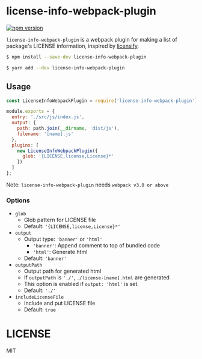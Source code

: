 # license-info-webpack-plugin

[![npm version](https://badge.fury.io/js/license-info-webpack-plugin.svg)](https://www.npmjs.com/package/license-info-webpack-plugin)

`license-info-webpack-plugin` is a webpack plugin for making a list of package's LICENSE information, inspired by [licensify](https://github.com/twada/licensify).

```sh
$ npm install --save-dev license-info-webpack-plugin
```

```sh
$ yarn add --dev license-info-webpack-plugin
```

## Usage

```js
const LicenseInfoWebpackPlugin = require('license-info-webpack-plugin').default;

module.exports = {
  entry: './src/js/index.js',
  output: {
    path: path.join(__dirname, 'dist/js'),
    filename: '[name].js'
  },
  plugins: [
    new LicenseInfoWebpackPlugin({
      glob: '{LICENSE,license,License}*'
    })
  ]
};
```

Note: `license-info-webpack-plugin` needs `webpack v3.0 or above`

### Options

- `glob`
    - Glob pattern for LICENSE file
    - Default: `'{LICENSE,license,License}*'`
- `output`
    - Output type: `'banner'` or `'html'`
        - `'banner'`: Append comment to top of bundled code
        - `'html'`: Generate html
    - Default: `'banner'`
- `outputPath`
    - Output path for generated html
    - If `outputPath` is `'./'`, `./license-[name].html` are generated
    - This option is enabled if `output: 'html'` is set.
    - Default: `'./'`
- `includeLicenseFile`
    - Include and put LICENSE file
    - Default: `true`

# LICENSE

MIT

